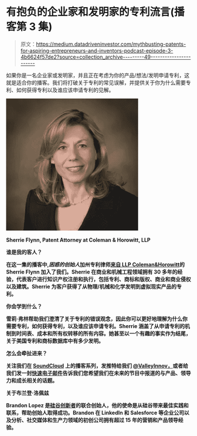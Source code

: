 # 有抱负的企业家和发明家的专利流言(播客第 3 集)

> 原文：<https://medium.datadriveninvestor.com/mythbusting-patents-for-aspiring-entrepreneurs-and-inventors-podcast-episode-3-4b6624f57de2?source=collection_archive---------49----------------------->

如果你是一名企业家或发明家，并且正在考虑为你的产品/想法/发明申请专利，这就是适合你的播客。我们将打破关于专利的常见误解，并提供关于你为什么需要专利、如何获得专利以及谁应该申请专利的见解。

**![](img/a34ca3cc7325dce9952116fcdc8aa82a.png)**

**Sherrie Flynn, Patent Attorney at Coleman & Horowitt, LLP**

**谁是我的客人？**

**在这一集的播客中,*困惑的创始人*加州专利律师[来自 LLP Coleman&Horowitt](https://www.linkedin.com/in/sherrie-flynn-22382733/)的 Sherrie Flynn 加入了我们。Sherrie 在商业和机械工程领域拥有 30 多年的经验，代表客户进行知识产权注册和执行，包括专利、商标和版权、商业和商业侵权以及建筑。Sherrie 为客户获得了从物理/机械和化学发明到虚拟现实产品的专利。**

****你会学到什么？****

**雪莉·弗林帮助我们澄清了关于专利的错误观念，因此你可以更好地理解为什么你需要专利，如何获得专利，以及谁应该申请专利。Sherrie 涵盖了从申请专利的机制到时间表、成本和所有权转移的所有内容。她甚至以一个有趣的事实作为结尾，关于美国专利和商标数据库中有多少发明。**

****怎么会牵扯进来？****

**关注我们在 [SoundCloud](https://soundcloud.com/valleyinnovators) 上的播客系列，发推特给我们 [@ValleyInnov，](https://twitter.com/ValleyInnov)或者给我们发一封[快速电子邮件](mailto:info@valleyinnovators.com)告诉我们您希望我们在未来的节目中报道的与产品、领导力和成长相关的话题。**

**关于布兰登·洛佩兹**

**Brandon Lopez 是[硅谷创新者](https://www.valleyinnovators.com/)的联合创始人，他的使命是从硅谷带来最佳实践和联系，帮助创始人取得成功。Brandon 在 LinkedIn 和 Salesforce 等企业公司以及分析、社交媒体和生产力领域的初创公司拥有超过 15 年的营销和产品领导经验。**